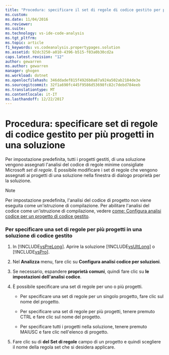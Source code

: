```yaml
---
title: "Procedura: specificare il set di regole di codice gestito per più progetti in una soluzione | Documenti Microsoft"
ms.custom: 
ms.date: 11/04/2016
ms.reviewer: 
ms.suite: 
ms.technology: vs-ide-code-analysis
ms.tgt_pltfrm: 
ms.topic: article
f1_keywords: vs.codeanalysis.propertypages.solution
ms.assetid: 92dc3250-a010-4396-b515-f03a0b30cd2a
caps.latest.revision: "12"
author: gewarren
ms.author: gewarren
manager: ghogen
ms.workload: dotnet
ms.openlocfilehash: 346ddadef815f4926b0a87a924a502ab2184de3e
ms.sourcegitcommit: 32f1a690fc445f9586d53698fc82c7debd784eeb
ms.translationtype: MT
ms.contentlocale: it-IT
ms.lasthandoff: 12/22/2017
---
```

# <a name="how-to-specify-managed-code-rule-sets-for-multiple-projects-in-a-solution"></a>Procedura: specificare set di regole di codice gestito per più progetti in una soluzione
Per impostazione predefinita, tutti i progetti gestiti, di una soluzione vengono assegnati l'analisi del codice di regole minime consigliate Microsoft *set di regole*. È possibile modificare i set di regole che vengono assegnati ai progetti di una soluzione nella finestra di dialogo proprietà per la soluzione.  
  
> [!NOTE]
>  Per impostazione predefinita, l'analisi del codice di progetto non viene eseguita come un'istruzione di compilazione. Per abilitare l'analisi del codice come un'istruzione di compilazione, vedere [come: Configura analisi codice per un progetto di codice gestito](../code-quality/how-to-configure-code-analysis-for-a-managed-code-project.md).  
  
### <a name="to-specify-a-rule-set-for-multiple-projects-in-a-managed-code--solution"></a>Per specificare una set di regole per più progetti in una soluzione di codice gestito  
  
1.  In [!INCLUDE[vsPreLong](../code-quality/includes/vsprelong_md.md)]. Aprire la soluzione [!INCLUDE[vsUltLong](../code-quality/includes/vsultlong_md.md)] o [!INCLUDE[vsPro](../code-quality/includes/vspro_md.md)].  
  
2.  Nel **Analizza** menu, fare clic su **Configura analisi codice per soluzioni**.  
  
3.  Se necessario, espandere **proprietà comuni**, quindi fare clic su **le impostazioni dell'analisi codice**.  
  
4.  È possibile specificare una set di regole per uno o più progetti.  
  
    -   Per specificare una set di regole per un singolo progetto, fare clic sul nome del progetto.  
  
    -   Per specificare una set di regole per più progetti, tenere premuto CTRL e fare clic sul nome del progetto.  
  
    -   Per specificare tutti i progetti nella soluzione, tenere premuto MAIUSC e fare clic nell'elenco di progetto.  
  
5.  Fare clic su di **del Set di regole** campo di un progetto e quindi scegliere il nome della regola set che si desidera applicare.